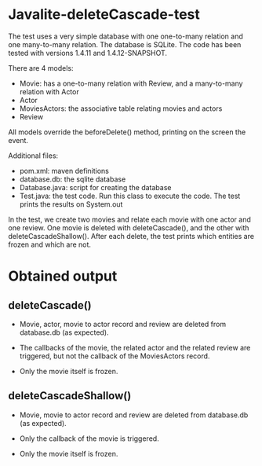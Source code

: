 # Javalite-deleteCascade-test

The test uses a very simple database with one one-to-many relation and one many-to-many relation. The database is SQLite. The code has been tested with versions 1.4.11 and 1.4.12-SNAPSHOT.

There are 4 models:
* Movie: has a one-to-many relation with Review, and a many-to-many relation with Actor
* Actor
* MoviesActors: the associative table relating movies and actors
* Review

All models override the beforeDelete() method, printing on the screen the event.

Additional files:
* pom.xml: maven definitions
* database.db: the sqlite database
* Database.java: script for creating the database
* Test.java: the test code. Run this class to execute the code. The test prints the results on System.out

In the test, we create two movies and relate each movie with one actor and one review. One movie is deleted with deleteCascade(), and the other with deleteCascadeShallow(). After each delete, the test prints which entities are frozen and which are not.

# Obtained output

## deleteCascade()

* Movie, actor, movie to actor record and review are deleted from database.db (as expected).

* The callbacks of the movie, the related actor and the related review are triggered, but not the callback of the MoviesActors record.

* Only the movie itself is frozen.


## deleteCascadeShallow()

* Movie, movie to actor record and review are deleted from database.db (as expected).

* Only the callback of the movie is triggered.

* Only the movie itself is frozen.

